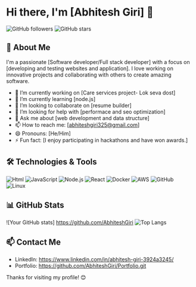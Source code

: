 # Hi there, I'm [Abhitesh Giri] 👋

![GitHub followers](https://img.shields.io/github/followers/AbhiteshGiri?style=social)
![GitHub stars](https://img.shields.io/github/stars/AbhiteshGiri?style=social)

## 🚀 About Me

I'm a passionate [Software developer/Full stack developer] with a focus on [developing and testing websites and application]. I love working on innovative projects and collaborating with others to create amazing software.

- 🔭 I’m currently working on [Care services project- Lok seva dost]
- 🌱 I’m currently learning [node.js]
- 👯 I’m looking to collaborate on [resume builder]
- 🤔 I’m looking for help with [performace and seo optimization]
- 💬 Ask me about [web development and data structure]
- 📫 How to reach me: [abhiteshgiri325@gmail.com]
- 😄 Pronouns: [He/Him]
- ⚡ Fun fact: [I enjoy participating in hackathons and have won awards.]

## 🛠️ Technologies & Tools

![Html](https://img.shields.io/badge/-Python-3776AB?logo=p&logoColor=ffffff)
![JavaScript](https://img.shields.io/badge/-JavaScript-F7DF1E?logo=javascript&logoColor=000000)
![Node.js](https://img.shields.io/badge/-Node.js-339933?logo=node.js&logoColor=ffffff)
![React](https://img.shields.io/badge/-React-61DAFB?logo=react&logoColor=000000)
![Docker](https://img.shields.io/badge/-Docker-2496ED?logo=docker&logoColor=ffffff)
![AWS](https://img.shields.io/badge/-AWS-232F3E?logo=amazon-aws&logoColor=ffffff)
![GitHub](https://img.shields.io/badge/-GitHub-181717?logo=github&logoColor=ffffff)
![Linux](https://img.shields.io/badge/-Linux-FCC624?logo=linux&logoColor=000000)

## 📊 GitHub Stats

![Your GitHub stats] https://github.com/AbhiteshGiri
![Top Langs](https://github-readme-stats.vercel.app/api/top-langs/?username=your-username&layout=compact&theme=radical)

## 📫 Contact Me

- LinkedIn: https://www.linkedin.com/in/abhitesh-giri-3924a3245/
- Portfolio: https://github.com/AbhiteshGiri/Portfolio.git

Thanks for visiting my profile! 😊
